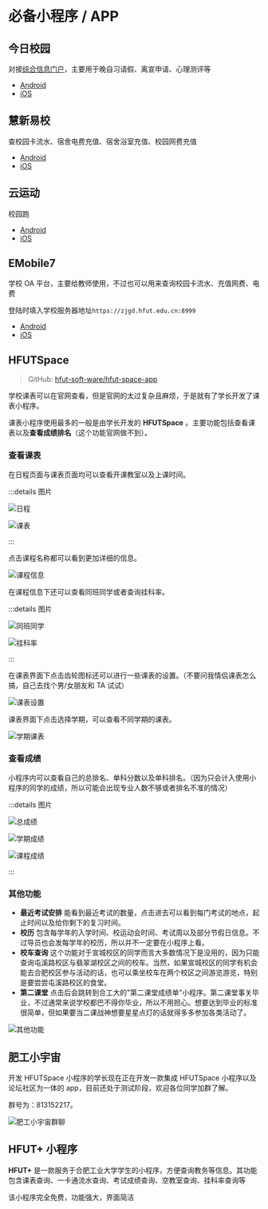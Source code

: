 # 必备小程序 / APP

## 今日校园 <Badge text="App" />

对接[综合信息门户](https://one.hfut.edu.cn/)，主要用于晚自习请假、离宣申请、心理测评等

- [Android](market://details?id=com.wisedu.cpdaily)
- [iOS](https://apps.apple.com/cn/app/id1207509945)

## 慧新易校 <Badge text="App" />

查校园卡流水、宿舍电费充值、宿舍浴室充值、校园网费充值

- [Android](market://details?id=com.synjones.mobilegroup.ECampus)
- [iOS](https://apps.apple.com/cn/app/id1537064222)

## 云运动 <Badge text="App" />

校园跑

- [Android](market://details?id=com.yunzhi.tiyu)
- [iOS](https://apps.apple.com/cn/app/id1563408569)

## EMobile7 <Badge text="App" />

学校 OA 平台，主要给教师使用，不过也可以用来查询校园卡流水、充值网费、电费

登陆时填入学校服务器地址`https://zjgd.hfut.edu.cn:8999`

- [Android](market://details?id=com.weaver.emobile7)
- [iOS](https://apps.apple.com/cn/app/id1437702418)

## HFUTSpace <Badge text="小程序"  type="info"/>

> GitHub: [hfut-soft-ware/hfut-space-app](https://github.com/hfut-soft-ware/hfut-space-app)

学校课表可以在官网查看，但是官网的太过复杂且麻烦，于是就有了学长开发了课表小程序。

课表小程序使用最多的一般是由学长开发的 **HFUTSpace** 。主要功能包括查看课表以及**查看成绩排名**（这个功能官网做不到）。

### 查看课表

在日程页面与课表页面均可以查看开课教室以及上课时间。

:::details 图片

![日程](./media/hfutspace_1.jpeg)

![课表](./media/hfutspace_2.jpeg)

:::

点击课程名称都可以看到更加详细的信息。

![课程信息](./media/hfutspace_3.jpeg)

在课程信息下还可以查看同班同学或者查询挂科率。

:::details 图片

![同班同学](./media/hfutspace_4.jpeg)

![挂科率](./media/hfutspace_5.jpeg)

:::

在课表界面下点击齿轮图标还可以进行一些课表的设置。（不要问我情侣课表怎么搞，自己去找个男/女朋友和 TA 试试）

![课表设置](./media/hfutspace_6.jpeg)

课表界面下点击选择学期，可以查看不同学期的课表。

![学期课表](./media/hfutspace_7.jpeg)

### 查看成绩

小程序内可以查看自己的总排名、单科分数以及单科排名。（因为只会计入使用小程序的同学的成绩，所以可能会出现专业人数不够或者排名不准的情况）

:::details 图片

![总成绩](./media/hfutspace_8.jpeg)

![学期成绩](./media/hfutspace_9.jpeg)

![课程成绩](./media/hfutspace_10.jpeg)

:::

### 其他功能

- **最近考试安排**
   能看到最近考试的数量，点击进去可以看到每门考试的地点，起止时间以及给你剩下的复习时间。
- **校历**
  包含每学年的入学时间、校运动会时间、考试周以及部分节假日信息。不过导员也会发每学年的校历，所以并不一定要在小程序上看。
- **校车查询**
  这个功能对于宣城校区的同学而言大多数情况下是没用的，因为只能查询屯溪路校区与翡翠湖校区之间的校车。当然，如果宣城校区的同学有机会能去合肥校区参与活动的话，也可以乘坐校车在两个校区之间游览游览，特别是要尝尝屯溪路校区的食堂。
- **第二课堂**
  点击后会跳转到合工大的"第二课堂成绩单"小程序。第二课堂事关毕业，不过通常来说学校都巴不得你毕业，所以不用担心。想要达到毕业的标准很简单，但如果要当二课战神想要星星点灯的话就得多多参加各类活动了。

![其他功能](./media/hfutspace_11.jpeg)

## 肥工小宇宙 <Badge text="App" /> <Badge text="开发中" type="warning"/>

开发 HFUTSpace 小程序的学长现在正在开发一款集成 HFUTSpace 小程序以及论坛社区为一体的 app，目前还处于测试阶段，欢迎各位同学加群了解。

群号为：813152217。

![肥工小宇宙群聊](./media/hfutuni.jpeg)

## HFUT+ 小程序 <Badge text="小程序"  type="info"/>

**HFUT+** 是一款服务于合肥工业大学学生的小程序，方便查询教务等信息。其功能包含课表查询、一卡通流水查询、考试成绩查询、空教室查询、挂科率查询等

该小程序完全免费，功能强大，界面简洁
